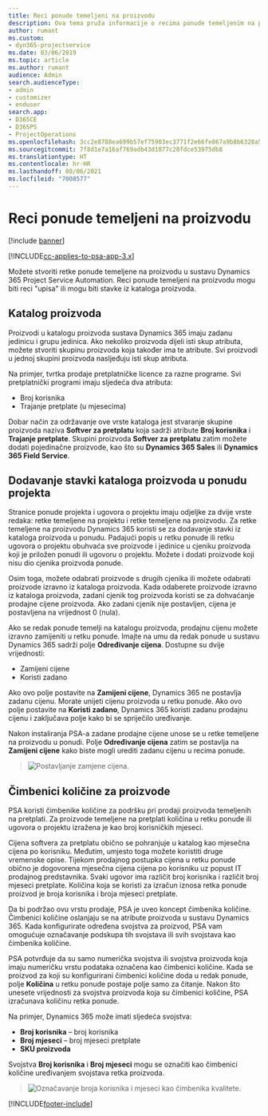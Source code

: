 ```yaml
---
title: Reci ponude temeljeni na proizvodu
description: Ova tema pruža informacije o recima ponude temeljenim na proizvodu.
author: rumant
ms.custom:
- dyn365-projectservice
ms.date: 03/06/2019
ms.topic: article
ms.author: rumant
audience: Admin
search.audienceType:
- admin
- customizer
- enduser
search.app:
- D365CE
- D365PS
- ProjectOperations
ms.openlocfilehash: 3cc2e8788ea699b57ef75903ec3771f2e66fe867a9b8b6328a55b484eb13ede4
ms.sourcegitcommit: 7f8d1e7a16af769adb43d1877c28fdce53975db8
ms.translationtype: HT
ms.contentlocale: hr-HR
ms.lasthandoff: 08/06/2021
ms.locfileid: "7008577"
---
```

# <a name="product-based-quote-lines"></a>Reci ponude temeljeni na proizvodu

[!include [banner](../includes/psa-now-project-operations.md)]

[!INCLUDE[cc-applies-to-psa-app-3.x](../includes/cc-applies-to-psa-app-3x.md)]


Možete stvoriti retke ponude temeljene na proizvodu u sustavu Dynamics 365 Project Service Automation. Reci ponude temeljeni na proizvodu mogu biti reci "upisa" ili mogu biti stavke iz kataloga proizvoda.

## <a name="product-catalog"></a>Katalog proizvoda

Proizvodi u katalogu proizvoda sustava Dynamics 365 imaju zadanu jedinicu i grupu jedinica. Ako nekoliko proizvoda dijeli isti skup atributa, možete stvoriti skupinu proizvoda koja također ima te atribute. Svi proizvodi u jednoj skupini proizvoda nasljeđuju isti skup atributa.

Na primjer, tvrtka prodaje pretplatničke licence za razne programe. Svi pretplatnički programi imaju sljedeća dva atributa:

- Broj korisnika 
- Trajanje pretplate (u mjesecima)

Dobar način za održavanje ove vrste kataloga jest stvaranje skupine proizvoda naziva **Softver za pretplatu** koja sadrži atribute **Broj korisnika** i **Trajanje pretplate**. Skupini proizvoda **Softver za pretplatu** zatim možete dodati pojedinačne proizvode, kao što su **Dynamics 365 Sales** ili **Dynamics 365 Field Service**.

## <a name="adding-product-catalog-items-to-a-project-quote"></a>Dodavanje stavki kataloga proizvoda u ponudu projekta

Stranice ponude projekta i ugovora o projektu imaju odjeljke za dvije vrste redaka: retke temeljene na projektu i retke temeljene na proizvodu. Za retke temeljene na proizvodu Dynamics 365 koristi se za dodavanje stavki iz kataloga proizvoda u ponudu. Padajući popis u retku ponude ili retku ugovora o projektu obuhvaća sve proizvode i jedinice u cjeniku proizvoda koji je priložen ponudi ili ugovoru o projektu. Možete i dodati proizvode koji nisu dio cjenika proizvoda ponude.

Osim toga, možete odabrati proizvode s drugih cjenika ili možete odabrati proizvode izravno iz kataloga proizvoda. Kada odaberete proizvode izravno iz kataloga proizvoda, zadani cjenik tog proizvoda koristi se za dohvaćanje prodajne cijene proizvoda. Ako zadani cjenik nije postavljen, cijena je postavljena na vrijednost 0 (nula).

Ako se redak ponude temelji na katalogu proizvoda, prodajnu cijenu možete izravno zamijeniti u retku ponude. Imajte na umu da redak ponude u sustavu Dynamics 365 sadrži polje **Određivanje cijena**. Dostupne su dvije vrijednosti:

- Zamijeni cijene  
- Koristi zadano

Ako ovo polje postavite na **Zamijeni cijene**, Dynamics 365 ne postavlja zadanu cijenu. Morate unijeti cijenu proizvoda u retku ponude. Ako ovo polje postavite na **Koristi zadano**, Dynamics 365 koristi zadanu prodajnu cijenu i zaključava polje kako bi se spriječilo uređivanje.

Nakon instaliranja PSA-a zadane prodajne cijene unose se u retke temeljene na proizvodu u ponudi. Polje **Određivanje cijena** zatim se postavlja na **Zamijeni cijene** kako biste mogli urediti zadanu cijenu u recima ponude.

> ![Postavljanje zamjene cijena.](media/basic-guide-10.png)
 
## <a name="quantity-factors-for-products"></a>Čimbenici količine za proizvode

PSA koristi čimbenike količine za podršku pri prodaji proizvoda temeljenih na pretplati. Za proizvode temeljene na pretplati količina u retku ponude ili ugovora o projektu izražena je kao broj korisničkih mjeseci.

Cijena softvera za pretplatu obično se pohranjuje u katalog kao mjesečna cijena po korisniku. Međutim, umjesto toga možete koristiti druge vremenske opise. Tijekom prodajnog postupka cijena u retku ponude obično je dogovorena mjesečna cijena cijena po korisniku uz popust IT prodajnog predstavnika. Svaki ugovor ima različit broj korisnika i različit broj mjeseci pretplate. Količina koja se koristi za izračun iznosa retka ponude proizvod je broja korisnika i broja mjeseci pretplate.

Da bi podržao ovu vrstu prodaje, PSA je uveo koncept čimbenika količine. Čimbenici količine oslanjaju se na atribute proizvoda u sustavu Dynamics 365. Kada konfigurirate određena svojstva za proizvod, PSA vam omogućuje označavanje podskupa tih svojstava ili svih svojstava kao čimbenika količine.

PSA potvrđuje da su samo numerička svojstva ili svojstva proizvoda koja imaju numeričku vrstu podataka označena kao čimbenici količine. Kada se proizvod za koji su konfigurirani čimbenici količine doda u redak ponude, polje **Količina** u retku ponude postaje polje samo za čitanje. Nakon što unesete vrijednosti za svojstva proizvoda koja su čimbenici količine, PSA izračunava količinu retka ponude.

Na primjer, Dynamics 365 može imati sljedeća svojstva: 

- **Broj korisnika** – broj korisnika 
- **Broj mjeseci** – broj mjeseci pretplate
- **SKU proizvoda** 

Svojstva **Broj korisnika** i **Broj mjeseci** mogu se označiti kao čimbenici količine uređivanjem svojstava retka proizvoda. 

> ![Označavanje broja korisnika i mjeseci kao čimbenika kvalitete.](media/basic-guide-11.png)
 


[!INCLUDE[footer-include](../includes/footer-banner.md)]